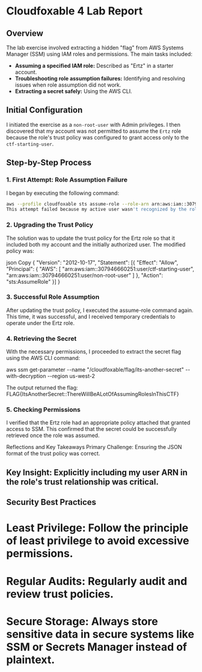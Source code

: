 # Cloudfoxable 4 Lab Report

## Overview

The lab exercise involved extracting a hidden "flag" from AWS Systems Manager (SSM) using IAM roles and permissions. The main tasks included:

- **Assuming a specified IAM role:** Described as "Ertz" in a starter account.
- **Troubleshooting role assumption failures:** Identifying and resolving issues when role assumption did not work.
- **Extracting a secret safely:** Using the AWS CLI.

## Initial Configuration

I initiated the exercise as a `non-root-user` with Admin privileges. I then discovered that my account was not permitted to assume the `Ertz` role because the role's trust policy was configured to grant access only to the `ctf-starting-user`.

## Step-by-Step Process

### 1. First Attempt: Role Assumption Failure

I began by executing the following command:

```bash
aws --profile cloudfoxable sts assume-role --role-arn arn:aws:iam::307946660251:role/Ertz --role-session-name Ertz
This attempt failed because my active user wasn't recognized by the role's trust policy. Upon reviewing the policy, I found that my non-root-user was not defined as an authorized principal.
````
### 2. Upgrading the Trust Policy
The solution was to update the trust policy for the Ertz role so that it included both my account and the initially authorized user. The modified policy was:

json
Copy
{
  "Version": "2012-10-17",
  "Statement": [{
    "Effect": "Allow",
    "Principal": {
      "AWS": [
        "arn:aws:iam::307946660251:user/ctf-starting-user",
        "arn:aws:iam::307946660251:user/non-root-user"
      ]
    },
    "Action": "sts:AssumeRole"
  }]
}

### 3. Successful Role Assumption
After updating the trust policy, I executed the assume-role command again. This time, it was successful, and I received temporary credentials to operate under the Ertz role.

### 4. Retrieving the Secret
With the necessary permissions, I proceeded to extract the secret flag using the AWS CLI command:

aws ssm get-parameter --name "/cloudfoxable/flag/its-another-secret" --with-decryption --region us-west-2

The output returned the flag:
FLAG{ItsAnotherSecret::ThereWillBeALotOfAssumingRolesInThisCTF}

### 5. Checking Permissions
I verified that the Ertz role had an appropriate policy attached that granted access to SSM. This confirmed that the secret could be successfully retrieved once the role was assumed.

Reflections and Key Takeaways
Primary Challenge: Ensuring the JSON format of the trust policy was correct.

## Key Insight: Explicitly including my user ARN in the role's trust relationship was critical.

## Security Best Practices
# Least Privilege: Follow the principle of least privilege to avoid excessive permissions.
# Regular Audits: Regularly audit and review trust policies.
# Secure Storage: Always store sensitive data in secure systems like SSM or Secrets Manager instead of plaintext.
